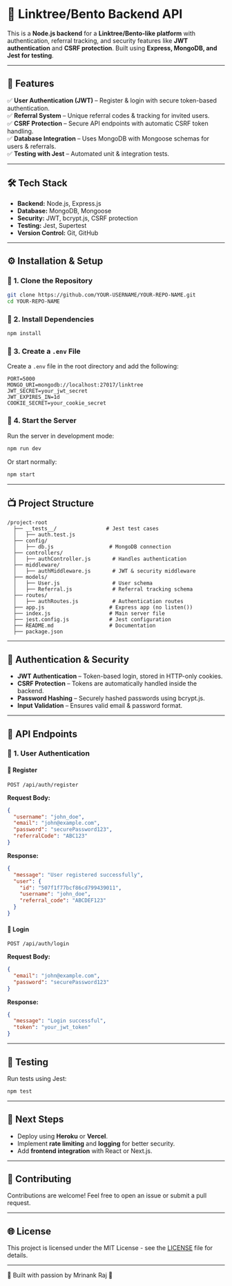 # 🚀 Linktree/Bento Backend API

This is a **Node.js backend** for a **Linktree/Bento-like platform** with authentication, referral tracking, and security features like **JWT authentication** and **CSRF protection**. Built using **Express, MongoDB, and Jest for testing**.

---

## 📌 **Features**
✅ **User Authentication (JWT)** – Register & login with secure token-based authentication.  
✅ **Referral System** – Unique referral codes & tracking for invited users.  
✅ **CSRF Protection** – Secure API endpoints with automatic CSRF token handling.  
✅ **Database Integration** – Uses MongoDB with Mongoose schemas for users & referrals.  
✅ **Testing with Jest** – Automated unit & integration tests.  

---

## 🛠️ **Tech Stack**
- **Backend:** Node.js, Express.js  
- **Database:** MongoDB, Mongoose  
- **Security:** JWT, bcrypt.js, CSRF protection  
- **Testing:** Jest, Supertest  
- **Version Control:** Git, GitHub  

---

## ⚙️ **Installation & Setup**
### 🔹 **1. Clone the Repository**
```sh
git clone https://github.com/YOUR-USERNAME/YOUR-REPO-NAME.git
cd YOUR-REPO-NAME
```

### 🔹 **2. Install Dependencies**
```sh
npm install
```

### 🔹 **3. Create a `.env` File**
Create a `.env` file in the root directory and add the following:
```
PORT=5000
MONGO_URI=mongodb://localhost:27017/linktree
JWT_SECRET=your_jwt_secret
JWT_EXPIRES_IN=1d
COOKIE_SECRET=your_cookie_secret
```

### 🔹 **4. Start the Server**
Run the server in development mode:
```sh
npm run dev
```
Or start normally:
```sh
npm start
```

---

## 📺 **Project Structure**
```
/project-root
  ├── __tests__/                # Jest test cases
  │   ├── auth.test.js
  ├── config/
  │   ├── db.js                  # MongoDB connection
  ├── controllers/
  │   ├── authController.js       # Handles authentication
  ├── middleware/
  │   ├── authMiddleware.js       # JWT & security middleware
  ├── models/
  │   ├── User.js                 # User schema
  │   ├── Referral.js             # Referral tracking schema
  ├── routes/
  │   ├── authRoutes.js           # Authentication routes
  ├── app.js                     # Express app (no listen())
  ├── index.js                   # Main server file
  ├── jest.config.js             # Jest configuration
  ├── README.md                  # Documentation
  ├── package.json
```

---

## 🔐 **Authentication & Security**
- **JWT Authentication** – Token-based login, stored in HTTP-only cookies.
- **CSRF Protection** – Tokens are automatically handled inside the backend.
- **Password Hashing** – Securely hashed passwords using bcrypt.js.
- **Input Validation** – Ensures valid email & password format.

---

## 🚀 **API Endpoints**
### 🔹 **1. User Authentication**
#### **🔹 Register**
```http
POST /api/auth/register
```
**Request Body:**
```json
{
  "username": "john_doe",
  "email": "john@example.com",
  "password": "securePassword123",
  "referralCode": "ABC123"
}
```
**Response:**
```json
{
  "message": "User registered successfully",
  "user": {
    "id": "507f1f77bcf86cd799439011",
    "username": "john_doe",
    "referral_code": "ABCDEF123"
  }
}
```

#### **🔹 Login**
```http
POST /api/auth/login
```
**Request Body:**
```json
{
  "email": "john@example.com",
  "password": "securePassword123"
}
```
**Response:**
```json
{
  "message": "Login successful",
  "token": "your_jwt_token"
}
```

---

## 🔋 **Testing**
Run tests using Jest:
```sh
npm test
```

---

## 🚜 **Next Steps**
- Deploy using **Heroku** or **Vercel**.
- Implement **rate limiting** and **logging** for better security.
- Add **frontend integration** with React or Next.js.

---

## 🌟 **Contributing**
Contributions are welcome! Feel free to open an issue or submit a pull request.

---

## 🌐 **License**
This project is licensed under the MIT License - see the [LICENSE](LICENSE) file for details.

---

💪 Built with passion by Mrinank Raj 💪

